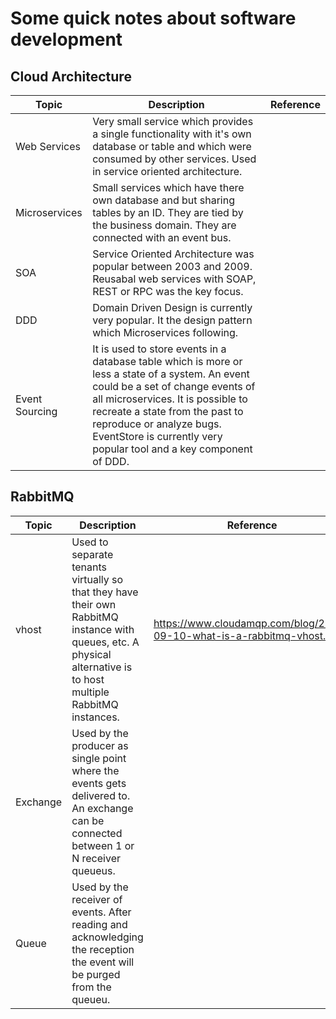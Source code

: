 # Some quick notes about software development


## Cloud Architecture

 Topic        | Description   | Reference 
 -------------|---------------|-----
  Web Services | Very small service which provides a single functionality with it's own database or table and which were consumed by other services. Used in service oriented architecture.
  Microservices | Small services which have there own database and but sharing tables by an ID. They are tied by the business domain. They are connected with an event bus.  
  SOA | Service Oriented Architecture was popular between 2003 and 2009. Reusabal web services with SOAP, REST or RPC was the key focus. 
  DDD | Domain Driven Design is currently very popular. It the design pattern which Microservices following.
  Event Sourcing | It is used to store events in a database table which is more or less a state of a system. An event could be a set of change events of all microservices. It is possible to recreate a state from the past to reproduce or analyze bugs. EventStore is currently very popular tool and a key component of DDD.


## RabbitMQ

 Topic        | Description   | Reference 
 -------------|---------------|-----
  vhost      | Used to separate tenants virtually so that they have their own RabbitMQ instance with queues, etc. A physical alternative is to host multiple RabbitMQ instances.| https://www.cloudamqp.com/blog/2020-09-10-what-is-a-rabbitmq-vhost.html
  Exchange | Used by the producer as single point where the events gets delivered to. An exchange can be connected between 1 or N receiver queueus. 
  Queue | Used by the receiver of events. After reading and acknowledging the reception the event will be purged from the queueu.
